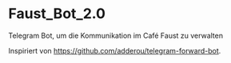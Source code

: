 # Faust_Bot_2.0
Telegram Bot, um die Kommunikation im Café Faust zu verwalten

Inspiriert von https://github.com/adderou/telegram-forward-bot.
